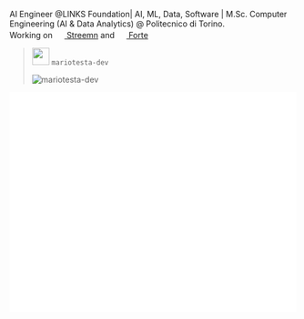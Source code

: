 AI Engineer @LINKS Foundation| AI, ML, Data, Software | M.Sc. Computer Engineering (AI & Data Analytics) @ Politecnico di Torino. <br/>
Working on [<img src="https://i.ibb.co/W27B59m/Senza-titolo-2.png" height="17px" width="17px"> Streemn](https://www.streemn.com) and [<img src="https://i.ibb.co/vD4Ry9J/transparent-logo.png" height="17px" width="17px"> Forte](https://www.forte-ai.com)
 
  
  
> <img src="https://avatars.githubusercontent.com/u/50962465?v=4" height="30px" width="30px"> `mariotesta-dev`  
>
> ![mariotesta-dev](https://komarev.com/ghpvc/?username=mariotesta-devw&label=Profile%20views&color=0e75b6&style=flat)

![Metrics](./github-metrics.svg)
